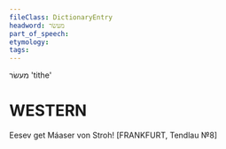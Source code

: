 ```yaml
---
fileClass: DictionaryEntry
headword: מעשׂר
part_of_speech: 
etymology: 
tags: 
---
```

מעשׂר
'tithe'

WESTERN
========

Eesev get Máaser von Stroh!
[FRANKFURT, Tendlau №8]